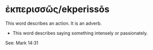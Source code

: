 # ἐκπερισσῶς/ekperissōs
This word describes an action. It is an adverb.
* This word describes saying something intensely or passionately.

See: Mark 14:31
